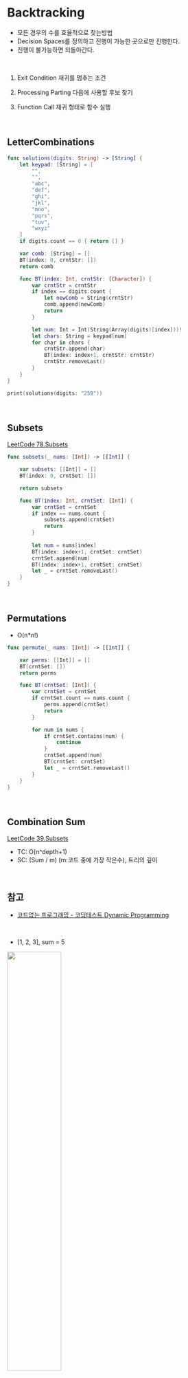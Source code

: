 # Backtracking

- 모든 경우의 수를 효율적으로 찾는방법
- Decision Spaces를 정의하고 진행이 가능한 곳으로만 진행한다.
- 진행이 불가능하면 되돌아간다.

<br>

1. Exit Condition
  재귀를 멈추는 조건

2. Processing Parting
  다음에 사용할 후보 찾기

3. Function Call
  재귀 형태로 함수 실행

<br>

## LetterCombinations

```swift
func solutions(digits: String) -> [String] {
    let keypad: [String] = [
        "",
        "",
        "abc",
        "def",
        "ghi",
        "jkl",
        "mno",
        "pqrs",
        "tuv",
        "wxyz"
    ]
    if digits.count == 0 { return [] }

    var comb: [String] = []
    BT(index: 0, crntStr: [])
    return comb

    func BT(index: Int, crntStr: [Character]) { 
        var crntStr = crntStr
        if index == digits.count { 
            let newComb = String(crntStr)
            comb.append(newComb)
            return
        }

        let num: Int = Int(String(Array(digits)[index]))!
        let chars: String = keypad[num]
        for char in chars { 
            crntStr.append(char)
            BT(index: index+1, crntStr: crntStr)
            crntStr.removeLast()
        }
    }
}

print(solutions(digits: "259"))
```

<br>

## Subsets
[LeetCode 78.Subsets](https://leetcode.com/problems/subsets/)

```swift
func subsets(_ nums: [Int]) -> [[Int]] {

    var subsets: [[Int]] = []
    BT(index: 0, crntSet: [])

    return subsets

    func BT(index: Int, crntSet: [Int]) {
        var crntSet = crntSet
        if index == nums.count { 
            subsets.append(crntSet)
            return
        }
        
        let num = nums[index]
        BT(index: index+1, crntSet: crntSet)
        crntSet.append(num)
        BT(index: index+1, crntSet: crntSet)
        let _ = crntSet.removeLast()
    }
}
```

<br>

## Permutations
- O(n*n!)

```swift
func permute(_ nums: [Int]) -> [[Int]] {

    var perms: [[Int]] = []
    BT(crntSet: [])
    return perms

    func BT(crntSet: [Int]) { 
        var crntSet = crntSet
        if crntSet.count == nums.count { 
            perms.append(crntSet)
            return
        }

        for num in nums { 
            if crntSet.contains(num) {
                continue
            }
            crntSet.append(num)
            BT(crntSet: crntSet)
            let _ = crntSet.removeLast()
        }
    }
}
```

<br>

## Combination Sum
[LeetCode 39.Subsets](https://leetcode.com/problems/combination-sum/)
- TC: O(n^depth+1)
- SC: (Sum / m) (m:코드 중에 가장 작은수), 트리의 깊이


<br>

## 참고 

- [코드없는 프로그래밍 - 코딩테스트 Dynamic Programming](https://www.youtube.com/playlist?list=PLDV-cCQnUlIa0owhTLK-VT994Qh6XTy4v) 

<br>

- [1, 2, 3], sum = 5

<img src="/NoCodeProgram/images/Backtracking/BT_1.jpeg" width="50%">


```swift
func combinationSum(_ candidates: [Int], _ target: Int) -> [[Int]] {
    func BT(_ index: Int, _ crntNums: [Int], _ targetSum: Int) { 
        var crntNums: [Int] = crntNums

        // Exit Condition
        if targetSum <= 0 { 
            if targetSum == 0 { 
                answer.append(crntNums)
            }
            return
        }

        // Process (candiated filtering)
        for i in index..<candidates.count {
            let n: Int = candidates[i]
            crntNums.append(n)

            // Recursion call
            BT(i, crntNums, targetSum-n)
            let _ = crntNums.removeLast()
        }
    }

    var answer: [[Int]] = []
    BT(0, [], target)
    return answer
}
```

<br>

## IP 주소 복구

- [200523125]

<img src="/NoCodeProgram/images/Backtracking/BT_2.jpeg" width="50%">


```swift
func restoreIpAddresses(_ s: String) -> [String] {
    let chars: [Character] = Array(s)

    func valid(numChars: [Character]) -> Bool { 
        if numChars.count == 1 {
            return true
        }
        if numChars[0] == "0" {
            return false
        }
        if 255 < Int(String(numChars))! {
            return false
        }
        return true
    }

    func BT(_ idx: Int, IPs: [String]) {
        var IPs = IPs

        // Exit Condition
        if 4 < IPs.count { return }
        else if idx == chars.count && IPs.count == 4 {
            let IP: String = IPs.joined(separator: ".") 
            answer.append(IP)
            return 
        }

        let charsCount: Int = chars.count
        let idxP3: Int = idx + 3
        var num: [Character] = [] 

        // Candiates Filtering
        for i in idx..<min(idxP3, charsCount) { 
            num.append(chars[i])
            if valid(numChars: num) { 
                IPs.append(String(num))

                // Recursive Call
                BT(idx+num.count, IPs: IPs)
                let _ = IPs.removeLast()
            }
        }
        return
    }

    var answer: [String] = []
    BT(0, IPs: [])
    return answer
}
```




